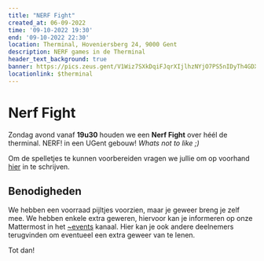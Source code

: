 ```yaml
---
title: "NERF Fight"
created_at: 06-09-2022 
time: '09-10-2022 19:30' 
end: '09-10-2022 22:30' 
location: Therminal, Hoveniersberg 24, 9000 Gent
description: NERF games in de Therminal
header_text_background: true 
banner: https://pics.zeus.gent/V1Wiz7SXkDqiFJqrXIjlhzNYjO7PS5nIDyTh4GDX.jpg
locationlink: $therminal
---
```


# Nerf Fight

Zondag avond vanaf **19u30** houden we een **Nerf Fight** over héél de therminal. NERF! in een UGent gebouw! *Whats not to like ;)* 

Om de spelletjes te kunnen voorbereiden vragen we jullie om op voorhand [hier][nerf] in te schrijven.

## Benodigheden

We hebben een voorraad pijltjes voorzien, maar je geweer breng je zelf mee.
We hebben enkele extra geweren, hiervoor kan je informeren op onze Mattermost in
het [~events][events] kanaal. Hier kan je ook andere deelnemers terugvinden om eventueel een extra geweer van te lenen.

Tot dan!

[events]: https://mattermost.zeus.gent/zeus/channels/events
[nerf]: https://event.student.ugent.be/events/352
